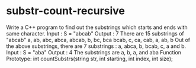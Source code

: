 # substr-count-recursive
Write a C++ program to find out the substrings which starts and ends with same character.
Input : S = "abcab"
Output : 7
There are 15 substrings of "abcab" a, ab, abc, abca, abcab, b, bc, bca bcab, c, ca, cab, a, ab, b
Out of the above substrings, there are 7 substrings : a, abca, b, bcab, c, a and b.
Input : S = "aba"
Output : 4
The substrings are a, b, a, and aba
Function Prototype:
int countSubstrs(string str, int starting, int index, int size);
